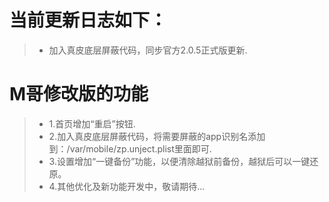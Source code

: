 # 当前更新日志如下：

> - 加入真皮底层屏蔽代码，同步官方2.0.5正式版更新.

# M哥修改版的功能

> - 1.首页增加“重启”按钮.
> - 2.加入真皮底层屏蔽代码，将需要屏蔽的app识别名添加到：/var/mobile/zp.unject.plist里面即可.
> - 3.设置增加“一键备份”功能，以便清除越狱前备份，越狱后可以一键还原。
> - 4.其他优化及新功能开发中，敬请期待...
